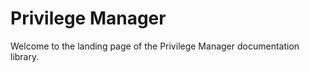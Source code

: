 [title]: # (Privilege Manager Documentation)
[tags]: # (role,cli)
[priority]: # (100)

# Privilege Manager

Welcome to the landing page of the Privilege Manager documentation library.